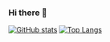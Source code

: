 ### Hi there 👋

[![GitHub stats](https://github-readme-stats.vercel.app/api?username=FlaviusMosneagu&count_private=true&theme=transparent)](https://github.com/FlaviusMosneagu)
[![Top Langs](https://github-readme-stats.vercel.app/api/top-langs/?username=FlaviusMosneagu&layout=compact&count-private=true&hide_progress=true)](https://github.com/FlaviusMosneagu)
